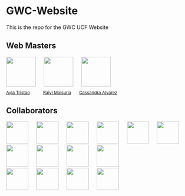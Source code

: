 # GWC-Website
This is the repo for the GWC UCF Website
## Web Masters
<div>
  <img src="https://github.com/Ayla-T.png" width="80px;"/>
  &emsp;
  <img src="https://github.com/rmai21.png" width="80px;"/>
  &emsp;
  <img src="https://github.com/ca764763.png" width="80px;"/>
  &emsp;
  <br />
  <sub><a href="https://github.com/Ayla-T">Ayla Tristao</a></sub>
  &emsp;&emsp;
  <sub><a href="https://github.com/rmai21">Rajvi Maisuria</a></sub>
  &emsp;
  <sub><a href="https://github.com/ca764763">Cassandra Alvarez</a></sub>
</div>



## Collaborators
<a href="https://github.com/alysonfranco"><img src="https://github.com/alysonfranco.png" width="60px;"/></a>
&emsp;
<a href="https://github.com/Amy621"><img src="https://github.com/Amy621.png" width="60px;"/></a>
&emsp;
<a href="https://github.com/Annabel-S"><img src="https://github.com/Annabel-S.png" width="60px;"/></a>
&emsp;
<a href="https://github.com/beeinkks"><img src="https://github.com/beeinkks.png" width="60px;"/></a>
&emsp;
<a href="https://github.com/cal-1103"><img src="https://github.com/cal-1103.png" width="60px;"/></a>
&emsp;
<a href="https://github.com/codedbypolina"><img src="https://github.com/codedbypolina.png" width="60px;"/></a>
&emsp;
<a href="https://github.com/daizabethn"><img src="https://github.com/daizabethn.png" width="60px;"/></a>
&emsp;
<a href="https://github.com/hemkan"><img src="https://github.com/hemkan.png" width="60px;"/></a>
&emsp;
<a href="https://github.com/lindsey-nielsen"><img src="https://github.com/lindsey-nielsen.png" width="60px;"/></a>
&emsp;
<a href="https://github.com/lykny10"><img src="https://github.com/lykny10.png" width="60px;"/></a>
</br>
<a href="https://github.com/miapia333"><img src="https://github.com/miapia333.png" width="60px;"/></a>
&emsp;
<a href="https://github.com/murphyrjessica"><img src="https://github.com/murphyrjessica.png" width="60px;"/></a>
&emsp;
<a href="https://github.com/naomi-mbw12"><img src="https://github.com/naomi-mbw12.png" width="60px;"/></a>
&emsp;
<a href="https://github.com/nKharisma"><img src="https://github.com/nKharisma.png" width="60px;"/></a>

